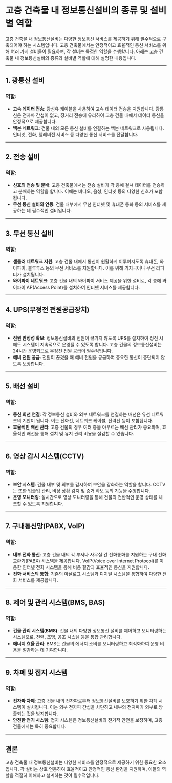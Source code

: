 # 고층 건축물 내 정보통신설비의 종류 및 설비별 역할

고층 건축물 내 정보통신설비는 다양한 정보통신 서비스를 제공하기 위해 필수적으로 구축되어야 하는 시스템입니다. 고층 건축물에서는 안정적이고 효율적인 통신 서비스를 위해 여러 가지 설비들이 필요하며, 각 설비는 특정한 역할을 수행합니다. 아래는 고층 건축물 내 정보통신설비의 종류와 설비별 역할에 대해 설명한 내용입니다.

---

## 1. **광통신 설비**

### 역할:
- **고속 데이터 전송**: 광섬유 케이블을 사용하여 고속 데이터 전송을 지원합니다. 광통신은 전자파 간섭이 없고, 장거리 전송에 유리하여 고층 건물 내에서 데이터 통신을 안정적으로 제공합니다.
- **백본 네트워크**: 건물 내의 모든 통신 설비를 연결하는 백본 네트워크로 사용됩니다. 인터넷, 전화, 텔레비전 서비스 등 다양한 통신 서비스를 전달합니다.

---

## 2. **전송 설비**

### 역할:
- **신호의 전송 및 분배**: 고층 건축물에서는 전송 설비가 각 층에 걸쳐 데이터를 전송하고 분배하는 역할을 합니다. 이에는 비디오, 음성, 인터넷 등의 다양한 신호가 포함됩니다.
- **무선 통신 설비와 연동**: 건물 내부에서 무선 인터넷 및 휴대폰 통화 등의 서비스를 제공하는 데 필수적인 설비입니다. 

---

## 3. **무선 통신 설비**

### 역할:
- **셀룰러 네트워크 지원**: 고층 건물 내에서 통신이 원활하게 이루어지도록 휴대폰, 와이파이, 블루투스 등의 무선 서비스를 지원합니다. 이를 위해 기지국이나 무선 리피터가 설치됩니다.
- **와이파이 네트워크**: 고층 건물 내의 와이파이 서비스 제공을 위한 설비로, 각 층에 와이파이 AP(Access Point)를 설치하여 인터넷 서비스를 제공합니다.

---

## 4. **UPS(무정전 전원공급장치)**

### 역할:
- **전원 안정성 확보**: 정보통신설비의 전원이 끊기지 않도록 UPS를 설치하여 정전 시에도 시스템이 지속적으로 운영될 수 있도록 합니다. 고층 건물의 정보통신설비는 24시간 운영되므로 무정전 전원 공급이 필수적입니다.
- **예비 전원 공급**: 전원이 끊겼을 때 예비 전원을 공급하여 중요한 통신이 중단되지 않도록 보장합니다.

---

## 5. **배선 설비**

### 역할:
- **통신 회선 연결**: 각 정보통신 설비와 외부 네트워크를 연결하는 배선은 유선 네트워크의 기반이 됩니다. 이는 전화선, 네트워크 케이블, 전력선 등이 포함됩니다.
- **효율적인 배선 관리**: 고층 건물의 경우 여러 층을 아우르는 배선 관리가 중요하며, 효율적인 배선을 통해 설치 및 유지 관리 비용을 절감할 수 있습니다.

---

## 6. **영상 감시 시스템(CCTV)**

### 역할:
- **보안 시스템**: 건물 내부 및 외부를 감시하여 보안을 강화하는 역할을 합니다. CCTV는 또한 입출입 관리, 비상 상황 감지 및 증거 확보 등의 기능을 수행합니다.
- **운영 모니터링**: 실시간으로 영상 모니터링을 통해 건물의 전반적인 운영 상태를 체크할 수 있도록 지원합니다.

---

## 7. **구내통신망(PABX, VoIP)**

### 역할:
- **내부 전화 통신**: 고층 건물 내의 각 부서나 사무실 간 전화통화를 지원하는 구내 전화 교환기(PABX) 시스템을 제공합니다. VoIP(Voice over Internet Protocol)를 이용한 인터넷 전화 시스템을 통해 비용 절감과 효율적인 통신을 지원합니다.
- **전화 서비스의 통합**: 기존의 아날로그 시스템과 디지털 시스템을 통합하여 다양한 전화 서비스를 제공합니다.

---

## 8. **제어 및 관리 시스템(BMS, BAS)**

### 역할:
- **건물 관리 시스템(BMS)**: 건물 내의 다양한 정보통신 설비를 제어하고 모니터링하는 시스템으로, 전력, 조명, 공조 시스템 등을 통합 관리합니다.
- **에너지 효율 관리**: BMS는 건물의 에너지 소비를 모니터링하고 최적화하여 운영 비용을 절감하는 데 기여합니다.

---

## 9. **차폐 및 접지 시스템**

### 역할:
- **전자파 차폐**: 고층 건물 내의 전자파로부터 정보통신설비를 보호하기 위한 차폐 시스템이 설치됩니다. 이는 외부 전자파 간섭을 차단하고 내부의 전자파가 외부로 방출되는 것을 방지합니다.
- **안전한 전기 시스템**: 접지 시스템은 정보통신설비의 전기적 안전을 보장하며, 고층 건물에서는 특히 중요합니다.

---

## 결론

고층 건축물 내 정보통신설비는 다양한 서비스를 안정적으로 제공하기 위한 중요한 요소입니다. 각 설비는 상호 연동하여 효율적이고 안정적인 통신 환경을 지원하며, 이들의 역할을 적절히 이해하고 설계하는 것이 필수적입니다.
